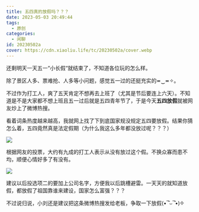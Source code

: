 ```yaml
---
title: 五四真的放假吗？？？
date: 2023-05-03 20:49:44
tags:
  - 原创
categories:
  - 闲聊
id: 20230502a
cover: https://cdn.xiaoliu.life/tc/20230502a/cover.webp
---
```


还剩明天一天五一“小长假“就结束了，不知道各位玩的怎么样。

除了景区人多、票难抢、人多等小问题，感觉五一过的还挺充实的≖‿≖✧。

不过作为打工人，爽了五天肯定不想再去上班了（尤其是节后要连上六天）。不知道是不是大家都不想上班且五一过后就是五四青年节了，于是今天**五四放假**就被网友炒上了微博热搜。

看着词条热度越来越高，我就网上找了下到底国家规没规定五四要放假。结果你猜怎么着，五四竟然真是法定假期（为什么我这么多年都没放过呢？？？）

![](https://cdn.xiaoliu.life/tc/20230502a/1.webp)

根据网友的投票，大约有九成的打工人表示从没有放过这个假。不换众寡而患不均，顺便心情好多了有没有。

![](https://cdn.xiaoliu.life/tc/20230502a/2.webp)

建议以后投选项二的要加上公司名字，方便我以后跳槽避雷。一天天的就知道放假，都放假了祖国靠谁来建设，国家怎么富强？？？

不过说归说，小刘还是建议把这条微博热搜发给老板，争取一下放假(•‾̑⌣‾̑•)✧

